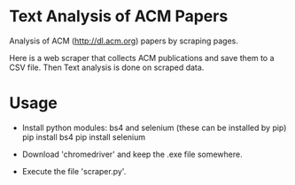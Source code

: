 # Text Analysis of ACM Papers
Analysis of ACM (http://dl.acm.org) papers by scraping pages.

Here is a web scraper that collects ACM publications and save them to a CSV file. Then Text analysis is done on scraped data.

# Usage
- Install python modules: bs4 and selenium (these can be installed by pip)
   pip install bs4
   pip install selenium

- Download 'chromedriver' and keep the .exe file somewhere.

- Execute the file 'scraper.py'.


